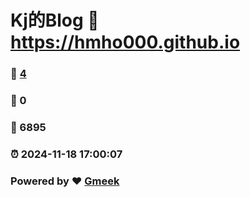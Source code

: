# Kj的Blog :link: https://hmho000.github.io 
### :page_facing_up: [4](https://hmho000.github.io/tag.html) 
### :speech_balloon: 0 
### :hibiscus: 6895 
### :alarm_clock: 2024-11-18 17:00:07 
### Powered by :heart: [Gmeek](https://github.com/Meekdai/Gmeek)
